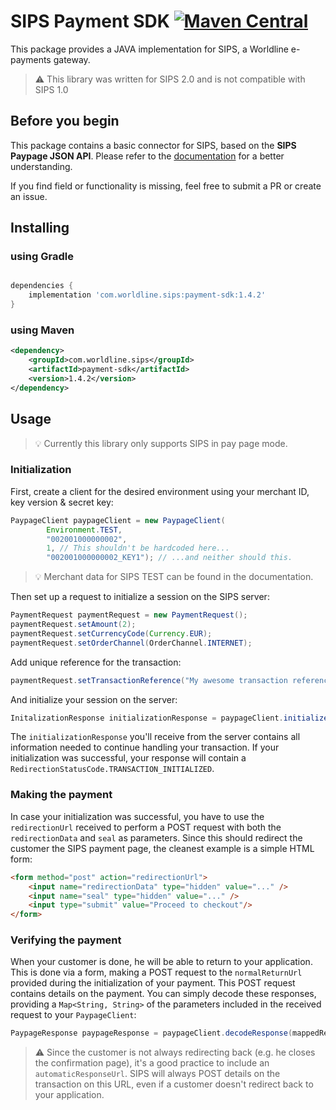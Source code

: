 # SIPS Payment SDK [![Maven Central](https://maven-badges.herokuapp.com/maven-central/com.worldline.sips/payment-sdk/badge.svg)](https://maven-badges.herokuapp.com/maven-central/com.worldline.sips/payment-sdk)
This package provides a JAVA implementation for SIPS, a Worldline e-payments gateway.

> :warning: This library was written for SIPS 2.0 and is not compatible with SIPS 1.0

## Before you begin
This package contains a basic connector for SIPS, based on the **SIPS Paypage JSON API**.
Please refer to the [documentation](https://documentation.sips.worldline.com) for a better understanding.

If you find field or functionality is missing, feel free to submit a PR or create an issue.  

## Installing

### using Gradle
```groovy

dependencies {
    implementation 'com.worldline.sips:payment-sdk:1.4.2'
}

```

### using Maven
```xml
<dependency>
    <groupId>com.worldline.sips</groupId>
    <artifactId>payment-sdk</artifactId>
    <version>1.4.2</version>
</dependency>
```

## Usage
> :bulb: Currently this library only supports SIPS in pay page mode.

### Initialization
First, create a client for the desired environment using your merchant ID, key version & secret key:
```java
PaypageClient paypageClient = new PaypageClient(
        Environment.TEST, 
        "002001000000002", 
        1, // This shouldn't be hardcoded here...
        "002001000000002_KEY1"); // ...and neither should this.
```
> :bulb: Merchant data for SIPS TEST can be found in the documentation.

Then set up a request to initialize a session on the SIPS server:

```java
PaymentRequest paymentRequest = new PaymentRequest();
paymentRequest.setAmount(2);
paymentRequest.setCurrencyCode(Currency.EUR);
paymentRequest.setOrderChannel(OrderChannel.INTERNET);
```
Add unique reference for the transaction:

```java
paymentRequest.setTransactionReference("My awesome transaction reference");
```

And initialize your session on the server:
```java
InitalizationResponse initializationResponse = paypageClient.initialize(paymentRequest);
```

The `initializationResponse` you'll receive from the server contains all information needed to continue 
handling your transaction. If your initialization was successful, your response will contain a 
`RedirectionStatusCode.TRANSACTION_INITIALIZED`.

### Making the payment
In case your initialization was successful, you have to use the `redirectionUrl` received to perform a POST request
with both the `redirectionData` and `seal` as parameters. Since this should redirect the customer the SIPS 
payment page, the cleanest example is a simple HTML form:

```html
<form method="post" action="redirectionUrl">
    <input name="redirectionData" type="hidden" value="..." />
    <input name="seal" type="hidden" value="..." />
    <input type="submit" value="Proceed to checkout"/>
</form>
```

### Verifying the payment
When your customer is done, he will be able to return to your application. This is done 
via a form, making a POST request to the `normalReturnUrl` provided during the initialization of your payment.
This POST request contains details on the payment. You can simply decode these responses, providing a `Map<String, String>`
of the parameters included in the received request to your `PaypageClient`:

```java
PaypageResponse paypageResponse = paypageClient.decodeResponse(mappedRequestParameters);
```
 
> :warning: Since the customer is not always redirecting back (e.g. he closes the confirmation page), it's
a good practice to include an `automaticResponseUrl`. SIPS will always POST details on the transaction on this URL,
even if a customer doesn't redirect back to your application.
